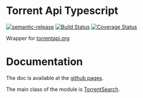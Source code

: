 # Torrent Api Typescript 
[![semantic-release](https://img.shields.io/badge/%20%20%F0%9F%93%A6%F0%9F%9A%80-semantic--release-e10079.svg)](https://github.com/semantic-release/semantic-release)
[![Build Status](https://travis-ci.org/Belphemur/torrent-api-ts.svg?branch=master)](https://travis-ci.org/Belphemur/torrent-api-ts)
[![Coverage Status](https://coveralls.io/repos/github/Belphemur/torrent-api-ts/badge.svg?branch=master)](https://coveralls.io/github/Belphemur/torrent-api-ts?branch=master)

Wrapper for [torrentapi.org](https://torrentapi.org/apidocs_v2.txt)

# Documentation

The doc is available at the [github pages](https://belphemur.github.io/torrent-api-ts/).

The main class of the module is [TorrentSearch](https://belphemur.github.io/torrent-api-ts/classes/torrentsearch.html).

